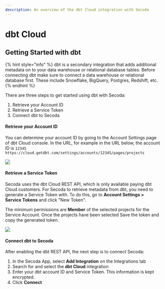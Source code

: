 ```yaml
---
description: An overview of the dbt Cloud integration with Secoda
---
```


# dbt Cloud

## **Getting Started with dbt** <a href="#h_3a4bfd6458" id="h_3a4bfd6458"></a>

{% hint style="info" %}
dbt is a secondary integration that adds additional metadata on to your data warehouse or relational database tables. Before connecting dbt make sure to connect a data warehouse or relational database first. These include Snowflake, BigQuery, Postgres, Redshift, etc.
{% endhint %}

There are three steps to get started using dbt with Secoda:

1. Retrieve your Account ID
2. Retrieve a Service Token
3. Connect dbt to Secoda

#### **Retrieve your Account ID** <a href="#h_89d08409d1" id="h_89d08409d1"></a>

You can determine your account ID by going to the Account Settings page of dbt Cloud console. In the URL, for example in the URL below, the account ID is `12345 https://cloud.getdbt.com/settings/accounts/12345/pages/projects`

![](https://secoda-public-media-assets.s3.amazonaws.com/befe8acc-e0ba-4e42-a1b7-217c3e3a62ee.png)

#### **Retrieve a Service Token** <a href="#h_a2cb9baed8" id="h_a2cb9baed8"></a>

Secoda uses the dbt Cloud REST API, which is only available paying dbt Cloud customers. For Secoda to retrieve metadata from dbt, you need to generate a Service Token with. To do this, go to **Account Settings > Service Tokens** and click "New Token".

The minimum permissions are **Member** of the selected projects for the Service Account. Once the projects have been selected Save the token and copy the generated token.

![](https://secoda-public-media-assets.s3.amazonaws.com/80e5fed3-f230-49e6-9ad4-3d078ddec0ca.png)

#### **Connect dbt to Secoda** <a href="#h_d49e98be3a" id="h_d49e98be3a"></a>

After enabling the dbt REST API, the next step is to connect Secoda:

1. In the Secoda App, select **Add Integration** on the Integrations tab
2. Search for and select the **dbt Cloud** integration
3. Enter your dbt account ID and Service Token. This information is kept encrypted.
4. Click **Connect**
